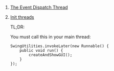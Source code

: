  1. [The Event Dispatch Thread](https://docs.oracle.com/javase/tutorial/uiswing/concurrency/dispatch.html)
 2. [Init threads](https://docs.oracle.com/javase/tutorial/uiswing/concurrency/initial.html)
    
    TL;DR:
    
    You must call this in your main thread:
    
    ```
    SwingUtilities.invokeLater(new Runnable() {
        public void run() {
            createAndShowGUI();
        }
    });
    ```
